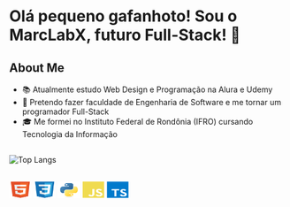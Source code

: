 <h1>Olá pequeno gafanhoto! Sou o MarcLabX, futuro Full-Stack! 🦗</h1>

<h2>About Me</h2>
<ul>
  <li>📚 Atualmente estudo Web Design e Programação na Alura e Udemy</li>
  <li>🚀 Pretendo fazer faculdade de Engenharia de Software e me tornar um programador Full-Stack</li>
  <li>🎓 Me formei no Instituto Federal de Rondônia (IFRO) cursando Tecnologia da Informação</li>
</ul>

##

![Top Langs](https://github-readme-stats.vercel.app/api/top-langs/?username=anuraghazra&hide_progress=true&hide=glsl,astro,makefile,rust,go)

<div style="display: inline_block"><br>
  <img align="center" alt="Marc-HTML" height="30" width="40" src="https://raw.githubusercontent.com/devicons/devicon/master/icons/html5/html5-original.svg">
  <img align="center" alt="Marc-CSS" height="30" width="40" src="https://raw.githubusercontent.com/devicons/devicon/master/icons/css3/css3-original.svg">
  <img align="center" alt="Marc-Python" height="30" width="40" src="https://raw.githubusercontent.com/devicons/devicon/master/icons/python/python-original.svg">
  <img align="center" alt="Marc-Js" height="30" width="40" src="https://raw.githubusercontent.com/devicons/devicon/master/icons/javascript/javascript-plain.svg">
    <img align="center" alt="Marc-Ts" height="30" width="40" src="https://raw.githubusercontent.com/devicons/devicon/master/icons/typescript/typescript-plain.svg">
</div>
